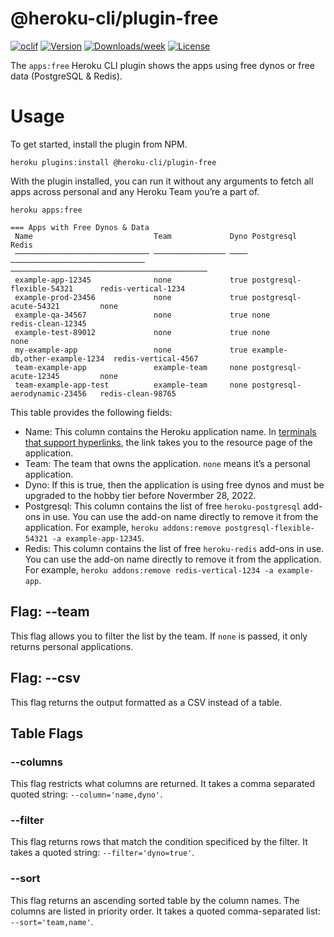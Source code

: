 @heroku-cli/plugin-free
===============

[![oclif](https://img.shields.io/badge/cli-oclif-brightgreen.svg)](https://oclif.io)
[![Version](https://img.shields.io/npm/v/@heroku-cli/plugin-free.svg)](https://npmjs.org/package/@heroku-cli/plugin-free)
[![Downloads/week](https://img.shields.io/npm/dw/@heroku-cli/plugin-free.svg)](https://npmjs.org/package/@heroku-cli/plugin-free)
[![License](https://img.shields.io/npm/l/@heroku-cli/plugin-free.svg)](https://github.com/heroku/heroku-cli-plugin-free/blob/master/package.json)

The `apps:free` Heroku CLI plugin shows the apps using free dynos or free data (PostgreSQL & Redis).

# Usage

To get started, install the plugin from NPM.

```
heroku plugins:install @heroku-cli/plugin-free
```

With the plugin installed, you can run it without any arguments to fetch all apps across personal and any Heroku Team you’re a part of.

```
heroku apps:free

=== Apps with Free Dynos & Data
 Name                           Team             Dyno Postgresql                     Redis
 ────────────────────────────── ──────────────── ──── ────────────────────────────── ────────────────────────────────────────────
 example-app-12345              none             true postgresql-flexible-54321      redis-vertical-1234
 example-prod-23456             none             true postgresql-acute-54321         none
 example-qa-34567               none             true none                           redis-clean-12345
 example-test-89012             none             true none                           none
 my-example-app                 none             true example-db,other-example-1234  redis-vertical-4567
 team-example-app               example-team     none postgresql-acute-12345         none
 team-example-app-test          example-team     none postgresql-aerodynamic-23456   redis-clean-98765
```
This table provides the following fields:

* Name: This column contains the Heroku application name. In [terminals that support hyperlinks](https://gist.github.com/egmontkob/eb114294efbcd5adb1944c9f3cb5feda), the link takes you to the resource page of the application.
* Team: The team that owns the application. `none` means it’s a personal application.
* Dyno: If this is true, then the application is using free dynos and must be upgraded to the hobby tier before Novermber 28, 2022.
* Postgresql: This column contains the list of free `heroku-postgresql` add-ons in use. You can use the add-on name directly to remove it from the application. For example, `heroku addons:remove postgresql-flexible-54321 -a example-app-12345`.
* Redis: This column contains the list of free `heroku-redis` add-ons in use. You can use the add-on name directly to remove it from the application. For example, `heroku addons:remove redis-vertical-1234 -a example-app`.

## Flag: --team

This flag allows you to filter the list by the team. If `none` is passed, it only returns personal applications.

## Flag: --csv

This flag returns the output formatted as a CSV instead of a table.

## Table Flags

### --columns

This flag restricts what columns are returned. It takes a comma separated quoted string: `--column='name,dyno'`.

### --filter

This flag returns rows that match the condition specificed by the filter. It takes a quoted string: `--filter='dyno=true'`.

### --sort

This flag returns an ascending sorted table by the column names. The columns are listed in priority order. It takes a quoted comma-separated list: `--sort='team,name'`.
